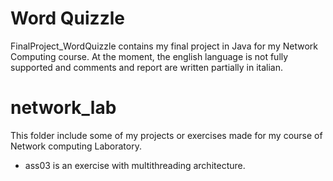 # Word Quizzle
FinalProject_WordQuizzle contains my final project in Java for my Network Computing course.
At the moment, the english language is not fully supported and comments and report are written partially in italian.

# network_lab
This folder include some of my projects or exercises made for my course of Network computing Laboratory.

- ass03 is an exercise with multithreading architecture.
